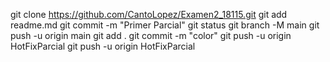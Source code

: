 git clone https://github.com/CantoLopez/Examen2_18115.git
git  add readme.md
git commit -m "Primer Parcial"
git status
git branch -M main
git push -u origin main
git add . 
git commit -m "color"
git push -u origin HotFixParcial
git push -u origin HotFixParcial